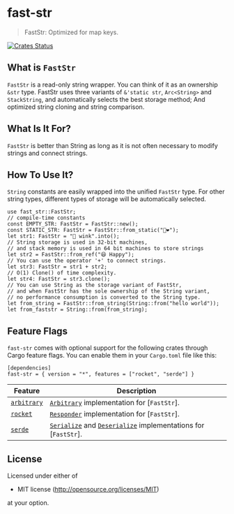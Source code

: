 fast-str
===========

> FastStr: Optimized for map keys.

[![Crates Status](https://img.shields.io/crates/v/fast-str.svg)](https://crates.io/crates/fast-str)

## What is `FastStr`
`FastStr` is a read-only string wrapper. You can think of it as an ownership `&str` type.
FastStr uses three variants of `&'static str`, `Arc<String>` and `StackString`, and automatically selects the best storage method;
And optimized string cloning and string comparison.

## What Is It For?
`FastStr` is better than String as long as it is not often necessary to modify strings and connect strings.

## How To Use It?
`String` constants are easily wrapped into the unified `FastStr` type. For other string types, different types of storage will be automatically selected.

```
use fast_str::FastStr;
// compile-time constants
const EMPTY_STR: FastStr = FastStr::new();
const STATIC_STR: FastStr = FastStr::from_static("💙❤");
let str1: FastStr = "🍷 wink".into();
// String storage is used in 32-bit machines,
// and stack memory is used in 64 bit machines to store strings
let str2 = FastStr::from_ref("😆 Happy");
// You can use the operator '+' to connect strings.
let str3: FastStr = str1 + str2;
// O(1) Clone() of time complexity.
let str4: FastStr = str3.clone();
// You can use String as the storage variant of FastStr,
// and when FastStr has the sole ownership of the String variant,
// no performance consumption is converted to the String type.
let from_string = FastStr::from_string(String::from("hello world"));
let from_faststr = String::from(from_string);
```

## Feature Flags

`fast-str` comes with optional support for the following crates through Cargo
feature flags. You can enable them in your `Cargo.toml` file like this:

```no_compile
[dependencies]
fast-str = { version = "*", features = ["rocket", "serde"] }
```

| Feature | Description |
| ------- | ----------- |
| [`arbitrary`](https://crates.io/crates/arbitrary) | [`Arbitrary`](https://docs.rs/arbitrary/latest/arbitrary/trait.Arbitrary.html) implementation for [`FastStr`]. |
| [`rocket`](https://crates.io/crates/rocket) | [`Responder`](https://api.rocket.rs/v0.4/rocket/response/trait.Responder.html) implementation for [`FastStr`]. |
| [`serde`](https://crates.io/crates/serde) | [`Serialize`](https://docs.rs/arbitrary/latest/arbitrary/trait.Arbitrary.html) and [`Deserialize`](https://docs.rs/serde/latest/serde/trait.Deserialize.html) implementations for [`FastStr`]. |

## License

Licensed under either of

 * MIT license (http://opensource.org/licenses/MIT)

at your option.
